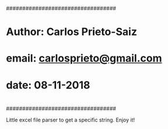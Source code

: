 ##################################
#				 #
# Author: Carlos Prieto-Saiz	 #
# email: carlosprieto@gmail.com  #
# date: 08-11-2018		 #
#				 #
##################################

Little excel file parser to get a specific string.
Enjoy it!

